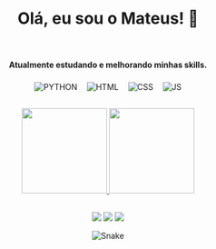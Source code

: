<h1 align="center"> Olá, eu sou o Mateus! 👋</h1>

<div style="display: inline_block" align="center"><br>
 <h4 align="center">Atualmente estudando e melhorando minhas skills.</h4>
 <img align="center" alt="PYTHON" src="https://img.shields.io/badge/Python-Check-brightgreen?style=for-the-badge">
ㅤ<img align="center" alt="HTML" src="https://img.shields.io/badge/HTML-In%20Progress-yellow?style=for-the-badge">
ㅤ<img align="center" alt="CSS" src="https://img.shields.io/badge/CSS-In%20Progress-yellow?style=for-the-badge">
ㅤ<img align="center" alt="JS" src="https://img.shields.io/badge/JS-In%20Progress-yellow?style=for-the-badge">
 </div>

##

<div align="center">
  <a href="https://github.com/MagicSchneider">
  <img height="150em" src="https://github-readme-stats.vercel.app/api?username=MagicSchneider&show_icons=true&theme=react&include_all_commits=true&count_private=true"/>
  <img height="150em" src="https://github-readme-stats.vercel.app/api/top-langs/?username=MagicSchneider&layout=compact&langs_count=7&theme=react">
</div>
  
 ##
  
<div align="center">
  <a href="https://discord.gg/BVApt3WGPf" target="_blank"><img src="https://img.shields.io/badge/Discord-7289DA?style=for-the-badge&logo=discord&logoColor=white" target="_blank"></a>
  <a href="https://www.linkedin.com/in/mateus-schneider-01/" target="_blank"><img src="https://img.shields.io/badge/LinkedIn-0077B5?style=for-the-badge&logo=linkedin&logoColor=white" target="_blank"></a>
  <a href="https://www.instagram.com/lost_schneider/" target="_blank"><img src="https://img.shields.io/badge/Instagram-E4405F?style=for-the-badge&logo=instagram&logoColor=white" target="_blank"></a>
 
 ![Snake](https://github.com/MagicSchneider/MagicSchneider/blob/output/github-contribution-grid-snake.svg)
</div>
